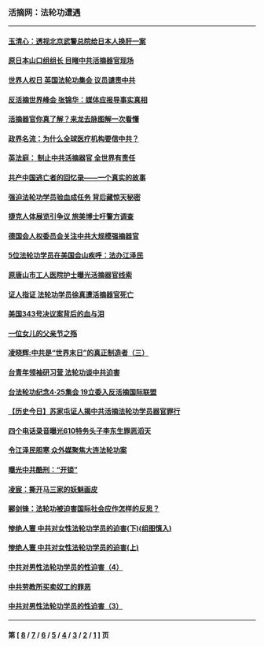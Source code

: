 ### 活摘网：法轮功遭遇
---
#### [玉清心：透视北京武警总院给日本人换肝一案](../../pages/nf5881/n13771978.md?09080430) 
#### [原日本山口组组长 目睹中共活摘器官现场](../../pages/nf5881/n13767360.md?09080430) 
#### [世界人权日 英国法轮功集会 议员谴责中共](../../pages/nf5881/n13431763.md?09080430) 
#### [反活摘世界峰会 张锦华：媒体应报导事实真相](../../pages/nf5881/n13278502.md?09080430) 
#### [活摘器官你真了解？来龙去脉图解一次看懂](../../pages/nf5881/n13013820.md?09080430) 
#### [政界名流：为什么全球医疗机构要信中共？](../../pages/nf5881/n11945479.md?09080430) 
#### [英法庭： 制止中共活摘器官 全世界有责任](../../pages/nf5881/n11330691.md?09080430) 
#### [共产中国逃亡者的回忆录——一个真实的故事](../../pages/nf5881/n10918649.md?09080430) 
#### [强迫法轮功学员验血成任务 背后藏惊天秘密](../../pages/nf5881/n4252384.md?09080430) 
#### [捷克人体展览引争议 旅美博士吁警方调查](../../pages/nf5881/n9429187.md?09080430) 
#### [德国会人权委员会关注中共大规模强摘器官](../../pages/nf5881/n8418950.md?09080430) 
#### [5位法轮功学员在美国会山疾呼：法办江泽民](../../pages/nf5881/n8101519.md?09080430) 
#### [原唐山市工人医院护士曝光活摘器官线索](../../pages/nf5881/n8076384.md?09080430) 
#### [证人指证 法轮功学员徐真遭活摘器官死亡](../../pages/nf5881/n8042467.md?09080430) 
#### [美国343号决议案背后的血与泪](../../pages/nf5881/n8020684.md?09080430) 
#### [一位女儿的父亲节之殇](../../pages/nf5881/n8014122.md?09080430) 
#### [凌晓辉:中共是“世界末日”的真正制造者（三）](../../pages/nf5881/n4210333.md?09080430) 
#### [台青年领袖研习营 法轮功谈中共迫害](../../pages/nf5881/n4141857.md?09080430) 
#### [台法轮功纪念4‧25集会 19立委入反活摘国际联盟](../../pages/nf5881/n4141821.md?09080430) 
#### [【历史今日】苏家屯证人揭中共活摘法轮功学员器官罪行](../../pages/nf5881/n4135912.md?09080430) 
#### [四个电话录音曝光610特务头子李东生罪恶滔天](../../pages/nf5881/n4040060.md?09080430) 
#### [令江泽民胆寒 众外媒聚焦大连法轮功案](../../pages/nf5881/n3932671.md?09080430) 
#### [曝光中共酷刑：“开锁”](../../pages/nf5881/n3889373.md?09080430) 
#### [凌宸：撕开马三家的妖魅画皮](../../pages/nf5881/n3849369.md?09080430) 
#### [郦剑锋：法轮功被迫害国际社会应作怎样的反思？](../../pages/nf5881/n3824560.md?09080430) 
#### [惨绝人寰 中共对女性法轮功学员的迫害(下)(组图慎入)](../../pages/nf5881/n3816285.md?09080430) 
#### [惨绝人寰 中共对女性法轮功学员的迫害(上)](../../pages/nf5881/n3815374.md?09080430) 
#### [中共对男性法轮功学员的性迫害（4）](../../pages/nf5881/n3769144.md?09080430) 
#### [中共劳教所买卖奴工的罪恶](../../pages/nf5881/n3769378.md?09080430) 
#### [中共对男性法轮功学员的性迫害（3）](../../pages/nf5881/n3768231.md?09080430) 

---
#### 第 [ [8](./8.md?09080430) / [7](./7.md?09080430) / [6](./6.md?09080430) / [5](./5.md?09080430) / [4](./4.md?09080430) / [3](./3.md?09080430) / [2](./2.md?09080430) / [1](./1.md?09080430) ] 页
